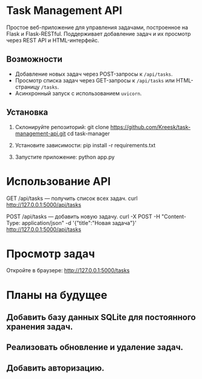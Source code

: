 # Task Management API

Простое веб-приложение для управления задачами, построенное на Flask и Flask-RESTful. Поддерживает добавление задач и их просмотр через REST API и HTML-интерфейс.

## Возможности
- Добавление новых задач через POST-запросы к `/api/tasks`.
- Просмотр списка задач через GET-запросы к `/api/tasks` или HTML-страницу `/tasks`.
- Асинхронный запуск с использованием `uvicorn`.

## Установка
1. Склонируйте репозиторий:
   git clone https://github.com/Kreesk/task-management-api.git
   cd task-manager

2. Установите зависимости:
    pip install -r requirements.txt

3. Запустите приложение:
    python app.py

# Использование API

GET /api/tasks — получить список всех задач.
curl http://127.0.0.1:5000/api/tasks

POST /api/tasks — добавить новую задачу.
curl -X POST -H "Content-Type: application/json" -d '{"title":"Новая задача"}' http://127.0.0.1:5000/api/tasks

# Просмотр задач
Откройте в браузере: http://127.0.0.1:5000/tasks

# Планы на будущее
## Добавить базу данных SQLite для постоянного хранения задач.

## Реализовать обновление и удаление задач.

## Добавить авторизацию.









